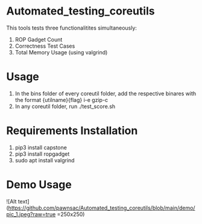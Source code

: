 # Automated_testing_coreutils

This tools tests three functionalitites simultaneously:
1) ROP Gadget Count
2) Correctness Test Cases
3) Total Memory Usage (using valgrind)


# Usage

1) In the bins folder of every coreutil folder, add the respective binares with the format {utilname}{flag} i-e gzip-c
2) In any coreutil folder, run ./test_score.sh


# Requirements Installation

1. pip3 install capstone
2. pip3 install ropgadget
3. sudo apt install valgrind 
# Demo Usage

![Alt text](https://github.com/pawnsac/Automated_testing_coreutils/blob/main/demo/pic_1.jpeg?raw=true =250x250)
